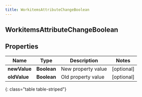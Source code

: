 ```yaml
---
title: WorkitemsAttributeChangeBoolean
---
```

## WorkitemsAttributeChangeBoolean


## Properties

| Name | Type | Description | Notes |
| ------------ | ------------- | ------------- | ------------- |
| **newValue** | <!----><!---->**Boolean**<!----> | New property value |  [optional] |
| **oldValue** | <!----><!---->**Boolean**<!----> | Old property value |  [optional] |
{: class="table table-striped"}




